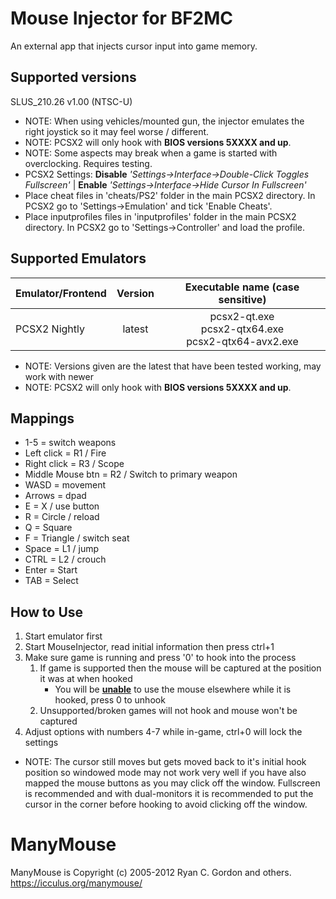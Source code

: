 # Mouse Injector for BF2MC 

An external app that injects cursor input into game memory.

## Supported versions
SLUS_210.26 v1.00 (NTSC-U)
* NOTE: When using vehicles/mounted gun, the injector emulates the right joystick so it may feel worse / different.
* NOTE: PCSX2 will only hook with **BIOS versions 5XXXX and up**.
* NOTE: Some aspects may break when a game is started with overclocking. Requires testing.
* PCSX2 Settings: **Disable** *'Settings->Interface->Double-Click Toggles Fullscreen'* | **Enable** *'Settings->Interface->Hide Cursor In Fullscreen'*
* Place cheat files in 'cheats/PS2' folder in the main PCSX2 directory. In PCSX2 go to 'Settings->Emulation' and tick 'Enable Cheats'.
* Place inputprofiles files in 'inputprofiles' folder in the main PCSX2 directory. In PCSX2 go to 'Settings->Controller' and load the profile.


## Supported Emulators
| Emulator/Frontend | Version | Executable name (case sensitive) |
| --- | :---: | :---: |
| PCSX2 Nightly | latest | pcsx2-qt.exe<br>pcsx2-qtx64.exe<br>pcsx2-qtx64-avx2.exe |
* NOTE: Versions given are the latest that have been tested working, may work with newer
* NOTE: PCSX2 will only hook with **BIOS versions 5XXXX and up**.

## Mappings
* 1-5 = switch weapons
* Left click = R1 / Fire
* Right click = R3 / Scope
* Middle Mouse btn = R2 / Switch to primary weapon
* WASD = movement
* Arrows = dpad
* E = X / use button
* R = Circle / reload
* Q = Square
* F = Triangle / switch seat
* Space = L1 / jump
* CTRL = L2 / crouch
* Enter = Start
* TAB = Select

## How to Use
1. Start emulator first
2. Start MouseInjector, read initial information then press ctrl+1
3. Make sure game is running and press '0' to hook into the process
    1. If game is supported then the mouse will be captured at the position it was at when hooked
        * You will be <b><u>unable</u></b> to use the mouse elsewhere while it is hooked, press 0 to unhook
    2. Unsupported/broken games will not hook and mouse won't be captured
4. Adjust options with numbers 4-7 while in-game, ctrl+0 will lock the settings
* NOTE: The cursor still moves but gets moved back to it's initial hook position so windowed mode may not
work very well if you have also mapped the mouse buttons as you may click off the window. Fullscreen is
recommended and with dual-monitors it is recommended to put the cursor in the corner before hooking to
avoid clicking off the window.




# ManyMouse

ManyMouse is Copyright (c) 2005-2012 Ryan C. Gordon and others. https://icculus.org/manymouse/

